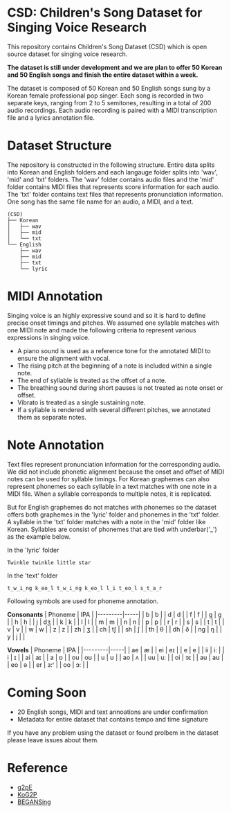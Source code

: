 # CSD: Children's Song Dataset for Singing Voice Research
This repository contains Children's Song Dataset (CSD) which is open source dataset for singing voice research.

**The dataset is still under development and we are plan to offer 50 Korean and 50 English songs and finish the entire dataset within a week.**

The dataset is composed of 50 Korean and 50 English songs sung by a Korean female professional pop singer. Each song is recorded in two separate keys, ranging from 2 to 5 semitones, resulting in a total of 200 audio recordings. Each audio recording is paired with a MIDI transcription file and a lyrics annotation file.

# Dataset Structure
The repository is constructed in the following structure. Entire data splits into Korean and English folders and each langauge folder splits into 'wav', 'mid' and 'txt' folders. The 'wav' folder contains audio files and the 'mid' folder contains MIDI files that represents score information for each audio. The 'txt' folder contains text files that represents pronunciation information. One song has the same file name for an audio, a MIDI, and a text.

```
(CSD)
├── Korean
│   ├── wav
│   ├── mid
│   └── txt
└── English
    ├── wav
    ├── mid
    ├── txt
    └── lyric
```

# MIDI Annotation
Singing voice is an highly expressive sound and so it is hard to define precise onset timings and pitches. We assumed one syllable matches with one MIDI note and made the following criteria to represent various expressions in singing voice.

- A piano sound is used as a reference tone for the annotated MIDI to ensure the alignment with vocal.
- The rising pitch at the beginning of a note is included within a single note.
- The end of syllable is treated as the offset of a note.
- The breathing sound during short pauses is not treated as note onset or offset.
- Vibrato is treated as a single sustaining note.
- If a syllable is rendered with several different pitches, we annotated them as separate notes.

# Note Annotation
Text files represent pronunciation information for the corresponding audio. We did not include phonetic alignment because the onset and offset of MIDI notes can be used for syllable timings. For Korean graphemes can also represent phonemes so each syllable in a text matches with one note in a MIDI file. When a syllable corresponds to multiple notes, it is replicated.


But for English graphemes do not matches with phonemes so the dataset offers both graphemes in the 'lyric' folder and phonemes in the 'txt' folder. A syllable in the 'txt' folder matches with a note in the 'mid' folder like Korean. Syllables are consist of phonemes that are tied with underbar('_') as the example below.

In the 'lyric' folder
```
Twinkle twinkle little star
```

In the 'text' folder
```
t_w_i_ng k_eo_l t_w_i_ng k_eo_l l_i t_eo_l s_t_a_r
```

Following symbols are used for phoneme annotation.

**Consonants**
| Phoneme | IPA |
|---------|-----|
| b       | b   |
| d       | d   |
| f       | f   |
| g       | g   |
| h       | h   |
| j       | dʒ  |
| k       | k   |
| l       | l   |
| m       | m   |
| n       | n   |
| p       | p   |
| r       | r   |
| s       | s   |
| t       | t   |
| v       | v   |
| w       | w   |
| z       | z   |
| zh      | ʒ   |
| ch      | tʃ  |
| sh      | ʃ   |
| th      | θ   |
| dh      | ð   |
| ng      | ŋ   |
| y       | j   |
|

**Vowels**
| Phoneme | IPA |
|---------|-----|
| ae      | æ   |
| ei      | eɪ  |
| e       | e   |
| ii      | i:  |
| i       | ɪ   |
| ai      | aɪ  |
| a       | ɒ   |
| ou      | oʊ  |
| u       | ʊ   |
| ao      | ʌ   |
| uu      | u:  |
| oi      | ɔɪ  |
| au      | aʊ  |
| eo      | ə   |
| er      | ɜ:ʳ |
| oo      | ɔ:  |
|

# Coming Soon
- 20 English songs, MIDI and text annoations are under confirmation
- Metadata for entire dataset that contains tempo and time signature

If you have any problem using the dataset or found prolbem in the dataset please leave issues about them.

# Reference
- [g2pE](https://github.com/Kyubyong/g2p)
- [KoG2P](https://github.com/scarletcho/KoG2P)
- [BEGANSing](https://github.com/SoonbeomChoi/BEGANSing)